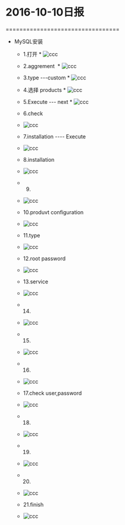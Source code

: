 # 2016-10-10日报

=================================

* MySQL安装
  * 1.打开
  * ![ccc](image/mysql_install_1.jpg)

  * 2.aggrement
  * ![ccc](image/mysql_install_2.jpg)
  * 3.type ---custom
  * ![ccc](image/mysql_install_3.jpg)
  * 4.选择 products
  * ![ccc](image/mysql_install_4.jpg)
  * 5.Execute --- next
  * ![ccc](image/mysql_install_5.jpg)
  * 6.check
  * ![ccc](image/mysql_install_6.jpg)
  * 7.installation ---- Execute
  * ![ccc](image/mysql_install_7.jpg)
  * 8.installation
  * ![ccc](image/mysql_install_8.jpg)
  * 9.
  * ![ccc](image/mysql_install_9.jpg)
  * 10.produvt configuration
  * ![ccc](image/mysql_install_10.jpg)
  * 11.type
  * ![ccc](image/mysql_install_11.jpg)
  * 12.root password
  * ![ccc](image/mysql_install_12.jpg)
  * 13.service
  * ![ccc](image/mysql_install_13.jpg)
  * 14.
  * ![ccc](image/mysql_install_14.jpg)
  * 15.
  * ![ccc](image/mysql_install_15.jpg)
  * 16.
  * ![ccc](image/mysql_install_16.jpg)
  * 17.check user,password
  * ![ccc](image/mysql_install_17.jpg)
  * 18.
  * ![ccc](image/mysql_install_18.jpg)
  * 19.
  * ![ccc](image/mysql_install_19.jpg)
  * 20.
  * ![ccc](image/mysql_install_20.jpg)
  * 21.finish
  * ![ccc](image/mysql_install_21.jpg)
